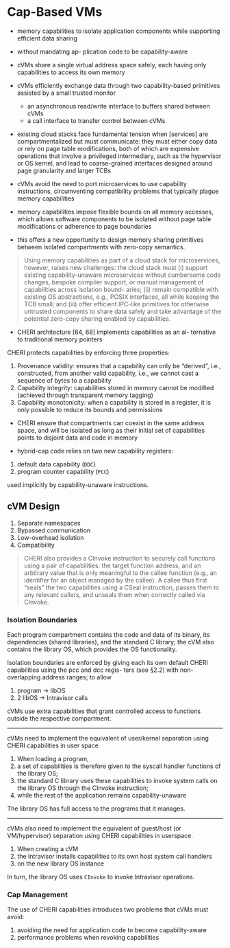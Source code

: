 # Cap-Based VMs

- memory capabilities to isolate application components while supporting efficient data sharing
- without mandating ap- plication code to be capability-aware
- cVMs share a single virtual address space safely, each having only capabilities to access its own memory
- cVMs efficiently exchange data through two capability-based primitives assisted by a small trusted monitor
    - an asynchronous read/write interface to buffers shared between cVMs
    - a call interface to transfer control between cVMs
- existing cloud stacks face fundamental tension when \[services\] are compartmentalized but must communicate: they must either copy data or rely on page table modifications, both of which are expensive operations that involve a privileged intermediary, such as the hypervisor or OS kernel, and lead to coarse-grained interfaces designed around page granularity and larger TCBs

- cVMs avoid the need to port microservices to use capability instructions, circumventing compatibility problems that typically plague memory capabilities
- memory capabilities impose flexible bounds on all memory accesses, which allows software components to be isolated without page table modifications or adherence to page boundaries
- this offers a new opportunity to design memory sharing primitives between isolated compartments with zero-copy semantics.

> Using memory capabilities as part of a cloud stack for microservices, however, raises new challenges: the cloud stack must (i) support existing capability-unaware microservices without cumbersome code changes, bespoke compiler support, or manual management of capabilities across isolation bound- aries; (ii) remain compatible with existing OS abstractions, e.g., POSIX interfaces, all while keeping the TCB small; and (iii) offer efficient IPC-like primitives for otherwise untrusted components to share data safely and take advantage of the potential zero-copy sharing enabled by capabilities.

- CHERI architecture [64, 68] implements capabilities as an al- ternative to traditional memory pointers

CHERI protects capabilities by enforcing three properties:

1. Provenance validity: ensures that a capability can only be “derived”, i.e., constructed, from another valid capability, i.e., we cannot cast a sequence of bytes to a capability
2. Capability integrity: capabilities stored in memory cannot be modified (achieved through transparent memory tagging)
3. Capability monotonicity: when a capability is stored in a register, it is only possible to reduce its bounds and permissions

- CHERI ensure that compartments can coexist in the same address space, and will be isolated as long as their initial set of capabilities points to disjoint data and code in memory

- hybrid-cap code relies on two new capability registers:

1. default data capability (`DDC`)
2. program counter capability (`PCC`)

used implicitly by capability-unaware instructions.

## cVM Design

1. Separate namespaces
2. Bypassed communication
3. Low-overhead isolation
4. Compatibility

> CHERI also provides a CInvoke instruction to securely call functions using a pair of capabilities: the target function address, and an arbitrary value that is only meaningful to the callee function (e.g., an identifier for an object managed by the callee). A callee thus first “seals” the two capabilities using a CSeal instruction, passes them to any relevant callers, and unseals them when correctly called via CInvoke.

### Isolation Boundaries

Each program compartment contains the code and data of its binary, its dependencies (shared libraries), and the standard C library; the cVM also contains the library OS, which provides the OS functionality.

Isolation boundaries are enforced by giving each its own default CHERI capabilities using the pcc and dcc regis- ters (see §2.2) with non-overlapping address ranges; to allow

1. program -> libOS
2. 2 libOS -> Intravisor calls

cVMs use extra capabilities that grant controlled access to functions outside the respective compartment.

---

cVMs need to implement the equivalent of user/kernel separation using CHERI capabilities in user space

1. When loading a program,
2. a set of capabilities is therefore given to the syscall handler functions of the library OS;
3. the standard C library uses these capabilities to invoke system calls on the library OS through the CInvoke instruction;
4. while the rest of the application remains capability-unaware

The library OS has full access to the programs that it manages.

---

cVMs also need to implement the equivalent of guest/host (or VM/hypervisor) separation using CHERI capabilities in userspace.

1. When creating a cVM
2. the Intravisor installs capabilities to its own host system call handlers
3. on the new library OS instance

In turn, the library OS uses `CInvoke` to invoke Intravisor operations.

### Cap Management

The use of CHERI capabilities introduces two problems that cVMs must avoid:

1. avoiding the need for application code to become capability-aware
2. performance problems when revoking capabilities
